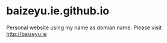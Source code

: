 # baizeyu.ie.github.io
Personal website using my name as domian name.
Please visit http://baizeyu.ie
